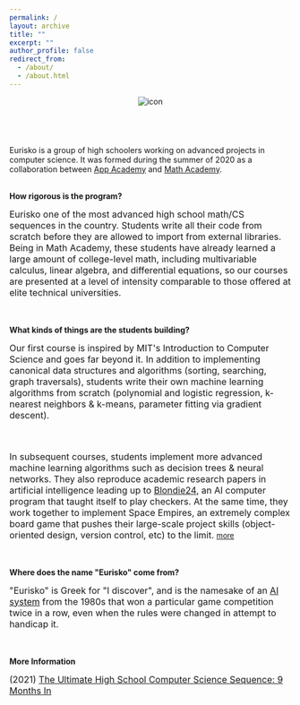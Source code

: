 ```yaml
---
permalink: /
layout: archive
title: ""
excerpt: ""
author_profile: false
redirect_from: 
  - /about/
  - /about.html
---
```


<div style="width:100%; max-width:800px; margin:auto">

<!--<div style="width:20%;float:left;">
<img src="https://eurisko.us/files/icon-appacademy-circleBorder.png" align="left" style="border: none; /* height: 7em; */" alt="icon"><br>
  <img src="https://eurisko.us/files/icon-mathacademy-circleBorder.png" align="left" style="border: none; /* height: 7em; */" alt="icon">
</div>-->

<!--
<div style="width:25%;float:left;">
<img src="https://eurisko.us/files/icon-appacademy-mathacademy.png" align="left" style="border: none; /* height: 10em; */" alt="icon">
</div>
-->

<div style="width:100%; max-width:800px; height:5em; margin:auto">
  <center>
  <img src="https://eurisko.us/files/icon-appacademy-mathacademy-landscape.png" align="center" style="border:none; max-height:5em; width:auto; max-width:100%" alt="icon">
  </center>
</div>

<!--<div style="width:70%;float:right;">-->
<div style="width:100%; max-width:800px; margin:auto">
  <br>Eurisko is a group of high schoolers working on advanced projects in computer science. It was formed during the summer of 2020 as a collaboration between <a class="body" target="_blank" href="http://www.theappacademy.us/">App Academy</a> and <a class="body" target="_blank" href="https://mathacademy.us">Math Academy</a>.<br><br>

<b>How rigorous is the program?</b><br>

<font size="3em">
Eurisko one of the most advanced high school math/CS sequences in the country. Students write all their code from scratch before they are allowed to import from external libraries. Being in Math Academy, these students have already learned a large amount of college-level math, including multivariable calculus, linear algebra, and differential equations, so our courses are presented at a level of intensity comparable to those offered at elite technical universities.
</font>
  
<br><br><b>What kinds of things are the students building?</b><br>
  
<font size="3em">
Our first course is inspired by MIT's Introduction to Computer Science and goes far beyond it. In addition to implementing canonical data structures and algorithms (sorting, searching, graph traversals), students write their own machine learning algorithms from scratch (polynomial and logistic regression, k-nearest neighbors & k-means, parameter fitting via gradient descent).

<br><br>
In subsequent courses, students implement more advanced machine learning algorithms such as decision trees & neural networks. They also reproduce academic research papers in artificial intelligence leading up to <a class="body" target="_blank" href="https://en.wikipedia.org/wiki/Blondie24">Blondie24</a>, an AI computer program that taught itself to play checkers. At the same time, they work together to implement Space Empires, an extremely complex board game that pushes their large-scale project skills (object-oriented design, version control, etc) to the limit. <font size="2em"><a class="body" target="_blank" href="{{site.url}}/curriculum">more</a></font> 
</font>

<br><br><b>Where does the name "Eurisko" come from?</b><br>

<font size="3em">
  "Eurisko" is Greek for "I discover", and is the namesake of an <a class="body" target="_blank" href="https://en.wikipedia.org/wiki/Eurisko">AI system</a> from the 1980s that won a particular game competition twice in a row, even when the rules were changed in attempt to handicap it.
</font>

<br><br><b>More Information</b><br>
  
<font size="3em">
    <!--(2022) <a class="body" target="_blank" href="https://www.justinmath.com/introduction-to-algorithms-and-machine-learning-preamble/">Preamble to Eurisko Textbook</a>
    <br>-->(2021) <a class="body" target="_blank" href="https://eurisko.us/the-ultimate-high-school-computer-science-sequence-9-months-in/">The Ultimate High School Computer Science Sequence: 9 Months In</a>
</font>

</div>

</div>
